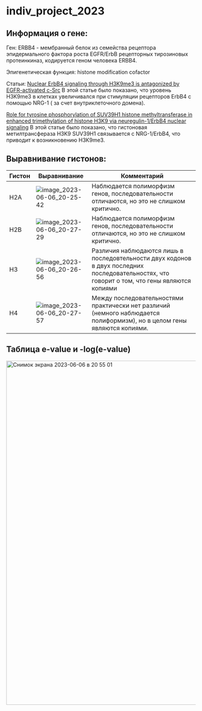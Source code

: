 # indiv_project_2023
## Информация о гене:
Ген: ERBB4 - мембранный белок из семейства рецептора эпидермального фактора роста EGFR/ErbB рецепторных тирозиновых протеинкиназ, кодируется геном человека ERBB4.

Эпигенетическая функция: histone modification cofactor

Статьи: 
[Nuclear ErbB4 signaling through H3K9me3 is antagonized by EGFR-activated c-Src](https://pubmed.ncbi.nlm.nih.gov/23230144/)
В этой статье было показано, что уровень H3K9me3 в клетках увеличивался  при стимуляции рецепторов ErbB4 с помощью NRG-1 ( за счет внутриклеточного домена).

[Role for tyrosine phosphorylation of SUV39H1 histone methyltransferase in enhanced trimethylation of histone H3K9 via neuregulin-1/ErbB4 nuclear signaling](https://pubmed.ncbi.nlm.nih.gov/30833073/)
В этой статье было показано, что гистоновая метилтрансфераза H3K9 SUV39H1 связывается с NRG-1/ErbB4, что приводит к возникновению H3K9me3.

## Выравнивание гистонов:
| Гистон      | Выравнивание | Комментарий |
| ------------- |------------------| -----|
| H2A     | ![image_2023-06-06_20-25-42](https://github.com/sonishko/indiv_project_2023/assets/99287058/5b3a801f-fe2b-4fa3-b580-0a11cd4885ea)| Наблюдается полиморфизм генов, последовательности отличаются, но это не слишком критично.|
|   H2B   | ![image_2023-06-06_20-27-29](https://github.com/sonishko/indiv_project_2023/assets/99287058/1b6977d6-b981-42da-ba29-a0d1bd848850) |  Наблюдается полиморфизм генов, последовательности отличаются, но это не слишком критично. |
| H3 | ![image_2023-06-06_20-26-56](https://github.com/sonishko/indiv_project_2023/assets/99287058/dcee9eea-668f-43d1-bf9e-03a611383eb4) | Различия наблюдаются лишь в последовтельности двух кодонов в двух последних последовательностях, что говорит о том, что гены являются копиями|
| H4 | ![image_2023-06-06_20-27-57](https://github.com/sonishko/indiv_project_2023/assets/99287058/bb826314-5bdf-4bb8-991d-d5f9619688fb)| Между последовательностями практически нет различий (немного наблюдается полиформизм), но в целом гены являются копиями.|

## Таблица e-value и -log(e-value)
<img width="916" alt="Снимок экрана 2023-06-06 в 20 55 01" src="https://github.com/sonishko/indiv_project_2023/assets/99287058/51b7a439-72ac-469a-b2f9-40d47155b646">

